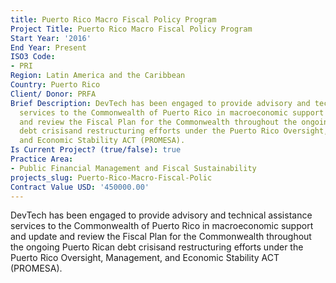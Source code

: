 ```yaml
---
title: Puerto Rico Macro Fiscal Policy Program
Project Title: Puerto Rico Macro Fiscal Policy Program
Start Year: '2016'
End Year: Present
ISO3 Code:
- PRI
Region: Latin America and the Caribbean
Country: Puerto Rico
Client/ Donor: PRFA
Brief Description: DevTech has been engaged to provide advisory and technical assistance
  services to the Commonwealth of Puerto Rico in macroeconomic support and update
  and review the Fiscal Plan for the Commonwealth throughout the ongoing Puerto Rican
  debt crisisand restructuring efforts under the Puerto Rico Oversight, Management,
  and Economic Stability ACT (PROMESA).
Is Current Project? (true/false): true
Practice Area:
- Public Financial Management and Fiscal Sustainability
projects_slug: Puerto-Rico-Macro-Fiscal-Polic
Contract Value USD: '450000.00'
---
```


DevTech has been engaged to provide advisory and technical assistance services to the Commonwealth of Puerto Rico in macroeconomic support and update and review the Fiscal Plan for the Commonwealth throughout the ongoing Puerto Rican debt crisisand restructuring efforts under the Puerto Rico Oversight, Management, and Economic Stability ACT (PROMESA).